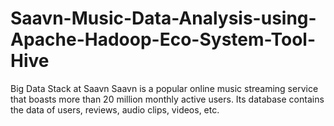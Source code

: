 # Saavn-Music-Data-Analysis-using-Apache-Hadoop-Eco-System-Tool-Hive
Big Data Stack at Saavn  Saavn is a popular online music streaming service that boasts more than 20 million monthly active users. Its database contains the data of users, reviews, audio clips, videos, etc.
